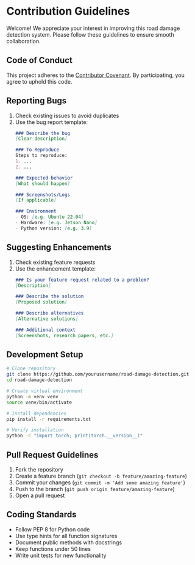 # Contribution Guidelines

Welcome! We appreciate your interest in improving this road damage detection system. Please follow these guidelines to ensure smooth collaboration.

## Code of Conduct
This project adheres to the [Contributor Covenant](https://www.contributor-covenant.org/). By participating, you agree to uphold this code.

## Reporting Bugs
1. Check existing issues to avoid duplicates
2. Use the bug report template:
   ```markdown
   ### Describe the bug
   [Clear description]

   ### To Reproduce
   Steps to reproduce:
   1. ...
   2. ...

   ### Expected behavior
   [What should happen]

   ### Screenshots/Logs
   [If applicable]

   ### Environment
   - OS: [e.g. Ubuntu 22.04]
   - Hardware: [e.g. Jetson Nano]
   - Python version: [e.g. 3.9]
   ```
   
## Suggesting Enhancements
1. Check existing feature requests
2. Use the enhancement template:
   ```markdown
   ### Is your feature request related to a problem?
   [Description]

   ### Describe the solution
   [Proposed solution]

   ### Describe alternatives
   [Alternative solutions]

   ### Additional context
   [Screenshots, research papers, etc.]
   ```

## Development Setup
```bash
# Clone repository
git clone https://github.com/yourusername/road-damage-detection.git
cd road-damage-detection

# Create virtual environment
python -m venv venv
source venv/bin/activate

# Install dependencies
pip install -r requirements.txt

# Verify installation
python -c "import torch; print(torch.__version__)"
```

## Pull Request Guidelines
1. Fork the repository
2. Create a feature branch (`git checkout -b feature/amazing-feature`)
3. Commit your changes (`git commit -m 'Add some amazing feature'`)
4. Push to the branch (`git push origin feature/amazing-feature`)
5. Open a pull request

## Coding Standards
- Follow PEP 8 for Python code
- Use type hints for all function signatures
- Document public methods with docstrings
- Keep functions under 50 lines
- Write unit tests for new functionality
